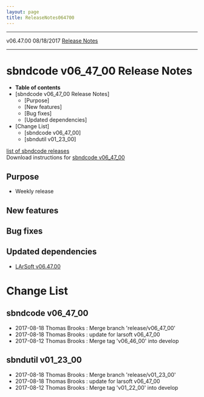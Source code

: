 ```yaml
---
layout: page
title: ReleaseNotes064700
---
```


  ----------- ------------ -- -- ------------------------------------------------------
  v06.47.00   08/18/2017         [Release Notes](ReleaseNotes064700.html)
  ----------- ------------ -- -- ------------------------------------------------------



sbndcode v06\_47\_00 Release Notes
======================================================================================

-   **Table of contents**
-   [sbndcode v06\_47\_00 Release
    Notes]
    -   [Purpose]
    -   [New features]
    -   [Bug fixes]
    -   [Updated dependencies]
-   [Change List]
    -   [sbndcode v06\_47\_00]
    -   [sbndutil v01\_23\_00]

[list of sbndcode
releases](List_of_SBND_code_releases.html)\
Download instructions for [sbndcode
v06\_47\_00](http://scisoft.fnal.gov/scisoft/bundles/sbnd/v06_47_00/sbndcode-v06_47_00.html)



Purpose
----------------------------------

-   Weekly release



New features
--------------------------------------------



Bug fixes
--------------------------------------



Updated dependencies
------------------------------------------------------------

-   [LArSoft
    v06.47.00](https://cdcvs.fnal.gov/redmine/projects/larsoft/wiki/ReleaseNotes064700)



Change List
==========================================



sbndcode v06\_47\_00
----------------------------------------------------------

-   2017-08-18 Thomas Brooks : Merge branch \'release/v06\_47\_00\'
-   2017-08-18 Thomas Brooks : update for larsoft v06\_47\_00
-   2017-08-12 Thomas Brooks : Merge tag \'v06\_46\_00\' into develop



sbndutil v01\_23\_00
----------------------------------------------------------

-   2017-08-18 Thomas Brooks : Merge branch \'release/v01\_23\_00\'
-   2017-08-18 Thomas Brooks : update for larsoft v06\_47\_00
-   2017-08-12 Thomas Brooks : Merge tag \'v01\_22\_00\' into develop

